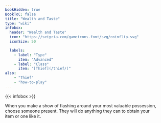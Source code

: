 ```yaml
---
bookHidden: true
BookToC: false
title: "Wealth and Taste"
type: "wiki"
infobox:
  header: "Wealth and Taste"
  icon: "https://seiyria.com/gameicons-font/svg/coinflip.svg"
  iconSize: 50

  labels:
    - label: "Type"
      item: "Advanced"
    - label: "Class"
      item: "[Thief](/thief/)"
also:
    - "Thief"
    - "how-to-play"
---
```


{{< infobox >}}

When you make a show of flashing around your most valuable possession, choose someone present. They will do anything they can to obtain your item or one like it.